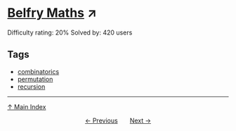 # [Belfry Maths](https://projecteuler.net/problem=868) ↗️

Difficulty rating: 20%
Solved by: 420 users
## Tags

- [combinatorics](../tags/combinatorics.md)
- [permutation](../tags/permutation.md)
- [recursion](../tags/recursion.md)



---

[↑ Main Index](../README.md)


<div align=center><a href='867.md'>← Previous</a> &nbsp;&nbsp; &nbsp;&nbsp;  <a href='869.md'>Next →</a></div>
